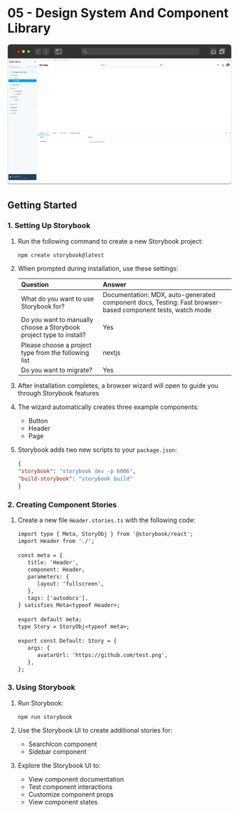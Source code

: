 # 05 - Design System And Component Library

<div align="center">
   <img alt="Final result" src="./final-result.png">
</div>

## Getting Started

### 1. Setting Up Storybook

1. Run the following command to create a new Storybook project:
   ```bash
   npm create storybook@latest
   ```

2. When prompted during installation, use these settings:

   | Question                                                            | Answer                                                                                                     |
   | ------------------------------------------------------------------- | ---------------------------------------------------------------------------------------------------------- |
   | What do you want to use Storybook for?                              | Documentation: MDX, auto-generated component docs, Testing: Fast browser-based component tests, watch mode |
   | Do you want to manually choose a Storybook project type to install? | Yes                                                                                                        |
   | Please choose a project type from the following list                | nextjs                                                                                                     |
   | Do you want to migrate?                                             | Yes                                                                                                        |

3. After installation completes, a browser wizard will open to guide you through Storybook features

4. The wizard automatically creates three example components:
   - Button
   - Header
   - Page

5. Storybook adds two new scripts to your `package.json`:
      ```json
      {
      "storybook": "storybook dev -p 6006",
      "build-storybook": "storybook build"
      }
      ```

### 2. Creating Component Stories

1. Create a new file `Header.stories.ts` with the following code:
   ```tsx
   import type { Meta, StoryObj } from '@storybook/react';
   import Header from './';

   const meta = {
      title: 'Header',
      component: Header,
      parameters: {
         layout: 'fullscreen',
      },
      tags: ['autodocs'],
   } satisfies Meta<typeof Header>;

   export default meta;
   type Story = StoryObj<typeof meta>;

   export const Default: Story = {
      args: {
         avatarUrl: 'https://github.com/test.png',
      },
   };
   ```

### 3. Using Storybook

1. Run Storybook:
   ```bash
   npm run storybook
   ```

2. Use the Storybook UI to create additional stories for:
   - SearchIcon component
   - Sidebar component

3. Explore the Storybook UI to:
   - View component documentation
   - Test component interactions
   - Customize component props
   - View component states